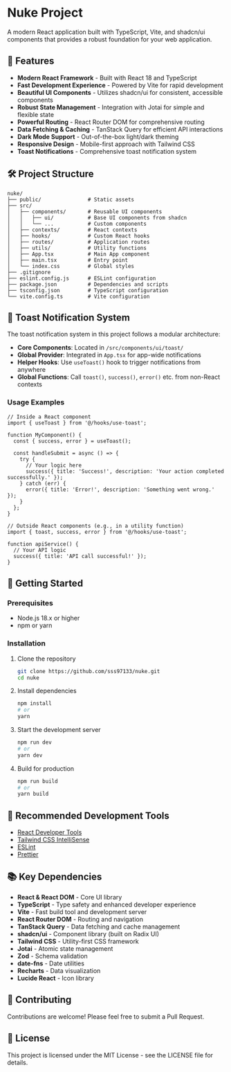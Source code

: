 # Nuke Project

A modern React application built with TypeScript, Vite, and shadcn/ui components that provides a robust foundation for your web application.

## 🚀 Features

- **Modern React Framework** - Built with React 18 and TypeScript
- **Fast Development Experience** - Powered by Vite for rapid development
- **Beautiful UI Components** - Utilizes shadcn/ui for consistent, accessible components
- **Robust State Management** - Integration with Jotai for simple and flexible state
- **Powerful Routing** - React Router DOM for comprehensive routing
- **Data Fetching & Caching** - TanStack Query for efficient API interactions
- **Dark Mode Support** - Out-of-the-box light/dark theming
- **Responsive Design** - Mobile-first approach with Tailwind CSS
- **Toast Notifications** - Comprehensive toast notification system

## 🛠️ Project Structure

```
nuke/
├── public/               # Static assets
├── src/
│   ├── components/       # Reusable UI components
│   │   ├── ui/           # Base UI components from shadcn
│   │   └── ...           # Custom components
│   ├── contexts/         # React contexts
│   ├── hooks/            # Custom React hooks
│   ├── routes/           # Application routes
│   ├── utils/            # Utility functions
│   ├── App.tsx           # Main App component
│   ├── main.tsx          # Entry point
│   └── index.css         # Global styles
├── .gitignore
├── eslint.config.js      # ESLint configuration
├── package.json          # Dependencies and scripts
├── tsconfig.json         # TypeScript configuration
└── vite.config.ts        # Vite configuration
```

## 🔧 Toast Notification System

The toast notification system in this project follows a modular architecture:

- **Core Components**: Located in `/src/components/ui/toast/`
- **Global Provider**: Integrated in `App.tsx` for app-wide notifications
- **Helper Hooks**: Use `useToast()` hook to trigger notifications from anywhere
- **Global Functions**: Call `toast()`, `success()`, `error()` etc. from non-React contexts

### Usage Examples

```tsx
// Inside a React component
import { useToast } from '@/hooks/use-toast';

function MyComponent() {
  const { success, error } = useToast();
  
  const handleSubmit = async () => {
    try {
      // Your logic here
      success({ title: 'Success!', description: 'Your action completed successfully.' });
    } catch (err) {
      error({ title: 'Error!', description: 'Something went wrong.' });
    }
  };
}

// Outside React components (e.g., in a utility function)
import { toast, success, error } from '@/hooks/use-toast';

function apiService() {
  // Your API logic
  success({ title: 'API call successful!' });
}
```

## 🚀 Getting Started

### Prerequisites

- Node.js 18.x or higher
- npm or yarn

### Installation

1. Clone the repository
   ```bash
   git clone https://github.com/sss97133/nuke.git
   cd nuke
   ```

2. Install dependencies
   ```bash
   npm install
   # or
   yarn
   ```

3. Start the development server
   ```bash
   npm run dev
   # or
   yarn dev
   ```

4. Build for production
   ```bash
   npm run build
   # or
   yarn build
   ```

## 🧪 Recommended Development Tools

- [React Developer Tools](https://chrome.google.com/webstore/detail/react-developer-tools/fmkadmapgofadopljbjfkapdkoienihi)
- [Tailwind CSS IntelliSense](https://marketplace.visualstudio.com/items?itemName=bradlc.vscode-tailwindcss)
- [ESLint](https://marketplace.visualstudio.com/items?itemName=dbaeumer.vscode-eslint)
- [Prettier](https://marketplace.visualstudio.com/items?itemName=esbenp.prettier-vscode)

## 📚 Key Dependencies

- **React & React DOM** - Core UI library
- **TypeScript** - Type safety and enhanced developer experience
- **Vite** - Fast build tool and development server
- **React Router DOM** - Routing and navigation
- **TanStack Query** - Data fetching and cache management
- **shadcn/ui** - Component library (built on Radix UI)
- **Tailwind CSS** - Utility-first CSS framework
- **Jotai** - Atomic state management
- **Zod** - Schema validation
- **date-fns** - Date utilities
- **Recharts** - Data visualization
- **Lucide React** - Icon library

## 🤝 Contributing

Contributions are welcome! Please feel free to submit a Pull Request.

## 📝 License

This project is licensed under the MIT License - see the LICENSE file for details.
